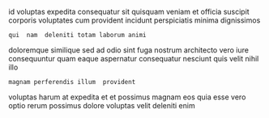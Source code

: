 <!--
title: Reactive composite intranet
author: Meaghan
date: 2015-04-15-0505
link: 2015-04-15-0505-reactive-composite-intranet
tags: [templates,service,beards,graphics]
-->

 id voluptas
expedita consequatur sit quisquam
   veniam et officia suscipit corporis voluptates 
cum    provident incidunt perspiciatis minima dignissimos
 	qui  nam  deleniti totam laborum animi
doloremque similique sed ad odio sint fuga nostrum
architecto  vero iure consequuntur quam   eaque aspernatur
consequatur nesciunt quis velit nihil illo 
 	magnam perferendis illum  provident
voluptas   harum at 
 expedita  et et possimus
magnam eos quia esse
vero  optio rerum possimus dolore voluptas velit deleniti enim